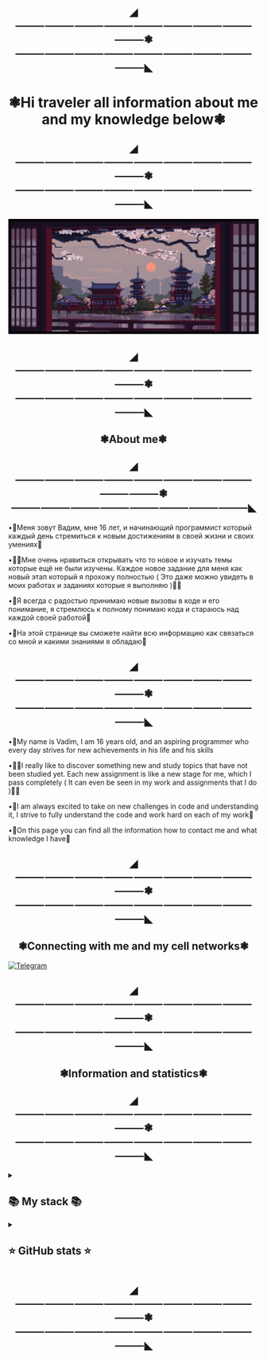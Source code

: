 <h2 align="center">◢⸻⸻⸻⸻⸻⸻⸻⸻⸻❃⸻⸻⸻⸻⸻⸻⸻⸻⸻◣
 </h2>

 
<h1 align="center"> ❃Hi traveler all information about me and my knowledge below❃ </h1>

<h2 align="center">◢⸻⸻⸻⸻⸻⸻⸻⸻⸻❃⸻⸻⸻⸻⸻⸻⸻⸻⸻◣
 </h2>

 

![Header](https://github.com/Stervar/Stervar/blob/main/assets/f53336607ee8c6478f25d2665d7d5c3b.gif) 

<h2 align="center">◢⸻⸻⸻⸻⸻⸻⸻⸻⸻❃⸻⸻⸻⸻⸻⸻⸻⸻⸻◣
 </h2>
 
<h2 align="center"> ❃About me❃ </h2>  

<h2 align="center">◢⸻⸻⸻⸻⸻⸻⸻⸻⸻⸻❃⸻⸻⸻⸻⸻⸻⸻⸻◣
 </h2>

•👋Меня зовут Вадим, мне 16 лет, и начинающий программист который каждый день стремиться к новым достижениям в своей жизни и своих умениях👋

•👨‍💻Мне очень нравиться открывать что то новое и изучать темы которые ещё не были изучены. Каждое новое задание для меня как новый этап который я прохожу полностью ( Это даже можно увидеть в моих работах и заданиях которые я выполняю )👨‍💻

•🌟Я всегда с радостью принимаю новые вызовы в коде и его понимание, я стремлюсь к полному понимаю кода и стараюсь над каждой своей работой🌟

•📑На этой странице вы сможете найти всю информацию как связаться со мной и какими знаниями я обладаю📑

<h2 align="center">◢⸻⸻⸻⸻⸻⸻⸻⸻⸻❃⸻⸻⸻⸻⸻⸻⸻⸻⸻◣
 </h2>
 
•👋My name is Vadim, I am 16 years old, and an aspiring programmer who every day strives for new achievements in his life and his skills

•👨‍💻I really like to discover something new and study topics that have not been studied yet. Each new assignment is like a new stage for me, which I pass completely ( It can even be seen in my work and assignments that I do )👨‍💻

•🌟I am always excited to take on new challenges in code and understanding it, I strive to fully understand the code and work hard on each of my work🌟

•📑On this page you can find all the information how to contact me and what knowledge I have📑

<h2 align="center">◢⸻⸻⸻⸻⸻⸻⸻⸻⸻❃⸻⸻⸻⸻⸻⸻⸻⸻⸻◣
 </h2>
 
<h2 align="center"> ❃Connecting with me and my cell networks❃ </h2>  


[![Telegram](https://img.shields.io/badge/-Telegram-090909?style=for-the-badge&logo=telegram&logoColor=27A0D9)](https://t.me/IIIASIll) 

<h2 align="center">◢⸻⸻⸻⸻⸻⸻⸻⸻⸻❃⸻⸻⸻⸻⸻⸻⸻⸻⸻◣
 </h2>
 
<h2 align="center"> ❃Information and statistics❃ </h2>  

<h2 align="center">◢⸻⸻⸻⸻⸻⸻⸻⸻⸻❃⸻⸻⸻⸻⸻⸻⸻⸻⸻◣
 </h2>
 
<details align="left">
  <summary><h2><b>📚 My stack 📚</b></h2></summary>
  <p>
    <h3>🌐 Langs 🌐</h3>
    <img src="https://skillicons.dev/icons?i=py,html,postgres,javascript,&perline=7" />
    <h3>💠 Frameworks 💠 / 💠 Tools 💠</h3>
    <img src="https://skillicons.dev/icons?i=git&perline=7" />
    <h3>⚙️ Software ⚙️</h3>
    <img src="https://skillicons.dev/icons?i=visualstudio,visualstudiocode&perline=7" />
    <br>
  </p>
</details>

<details align="left">
  <summary><h2><b>⭐ GitHub stats ⭐</b></h2></summary>
  <p>
   <img src="https://github-readme-stats.vercel.app/api/top-langs/?username=Stervar&theme=dracula&layout=compact&hide_border=true&bg_color=00000000" />
   <br>
   <img src="https://github-readme-stats.vercel.app/api?username=Stervar&count_private=true&show_icons=true&theme=dracula&hide_border=true&bg_color=00000000" />
    <br>
  </p>
</details>

<h2 align="center">◢⸻⸻⸻⸻⸻⸻⸻⸻⸻❃⸻⸻⸻⸻⸻⸻⸻⸻⸻◣
 </h2>


